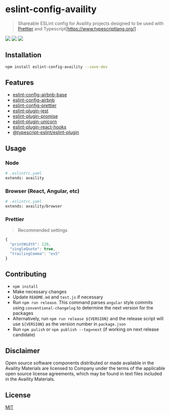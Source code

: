 # eslint-config-availity

> Shareable ESLint config for Availity projects designed to be used with [Prettier](https://github.com/prettier/prettier) and Typescript[https://www.typescriptlang.org/]

[![](https://img.shields.io/badge/license-MIT-blue.svg?style=for-the-badge)](http://opensource.org/licenses/MIT)
[![](http://img.shields.io/npm/v/eslint-config-availity.svg?style=for-the-badge&logo=npm)](https://npmjs.org/package/eslint-config-availity)
[![](https://img.shields.io/travis/Availity/eslint-config-availity.svg?style=for-the-badge)](https://travis-ci.org/Availity/eslint-config-availity)

## Installation

```bash
npm install eslint-config-availity --save-dev
```

## Features

-   [eslint-config-airbnb-base](https://github.com/airbnb/javascript/tree/master/packages/eslint-config-airbnb-base)
-   [eslint-config-airbnb](https://github.com/airbnb/javascript/tree/master/packages/eslint-config-airbnb)
-   [eslint-config-prettier](https://github.com/prettier/eslint-config-prettier)
-   [eslint-plugin-jest](https://github.com/jest-community/eslint-plugin-jest)
-   [eslint-plugin-promise](https://github.com/xjamundx/eslint-plugin-promise)
-   [eslint-plugin-unicorn](https://github.com/sindresorhus/eslint-plugin-unicorn)
-   [eslint-plugin-react-hooks](https://github.com/facebook/react/tree/master/packages/eslint-plugin-react-hooks)
-   [@typescript-eslint/eslint-plugin](https://github.com/typescript-eslint/typescript-eslint/tree/master/packages/eslint-plugin)

## Usage

### Node

```bash
# .eslintrc.yaml
extends: availity
```

### Browser (React, Angular, etc)

```bash
# .eslintrc.yaml
extends: availity/browser
```

### Prettier

> Recommended settings

```js
{
  "printWidth": 120,
  "singleQuote": true,
  "trailingComma": "es5"
}
```

## Contributing

-   `npm install`
-   Make necessary changes
-   Update `README.md` and `test.js` if necessary
-   Run `npm run release`. This command parses `angular` style commits using `conventional-changelog` to determine the next version for the packages
-   Alternatively, run `npm run release ${VERSION}` and the release script will use `${VERSION}` as the version number in `package.json`
-   Run `npm pulish` or `npm publish --tag=next` (if working on next release candidate)

## Disclaimer

Open source software components distributed or made available in the Availity Materials are licensed to Company under the terms of the applicable open source license agreements, which may be found in text files included in the Availity Materials.

## License

[MIT](./LICENSE)
